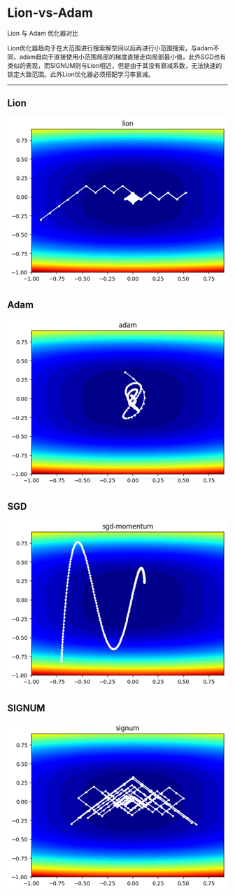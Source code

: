 # Lion-vs-Adam
Lion 与 Adam 优化器对比


Lion优化器趋向于在大范围进行搜索解空间以后再进行小范围搜索，与adam不同，adam趋向于直接使用小范围局部的梯度直接走向局部最小值，此外SGD也有类似的表现，而SIGNUM则与Lion相近，但是由于其没有衰减系数，无法快速的锁定大致范围。此外Lion优化器必须搭配学习率衰减。

---
## Lion

![](./img/lion.png)


## Adam
![](./img/adam.png)


## SGD
![](./img/sgd.png)


## SIGNUM
![](./img/signum.png)